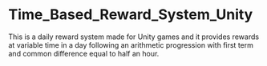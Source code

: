 # Time_Based_Reward_System_Unity
This is a daily reward system made for Unity games and it provides rewards at variable time in a day following an arithmetic progression with first term and common difference equal to half an hour.
